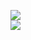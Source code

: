 [![](https://img.shields.io/badge/Made%20With-Github%20Spray-lightgrey.svg?style=for-the-badge&logo=github)](https://github.com/Annihil/github-spray#3759)  
[![](https://i.imgur.com/2DrTn0Z.gif)](https://github.com/Annihil/github-spray)